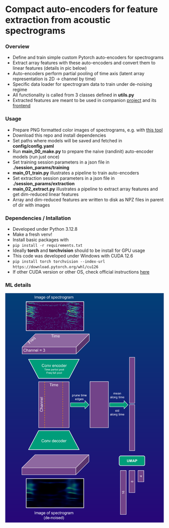 # Compact auto-encoders for feature extraction from acoustic spectrograms  

### Overview
* Define and train simple custom Pytorch auto-encoders for spectrograms
* Extract array features with these auto-encoders and convert them to linear features (details in pic below)
* Auto-encoders perform partial pooling of time axis (latent array representation is 2D -> channel by time)
* Specific data loader for spectrogram data to train under de-noising regime
* All functionality is called from 3 classes defined in **utils.py**
* Extracted features are meant to be used in companion [project](https://github.com/sergezaugg/spectrogram_image_clustering) and its [frontend](https://spectrogram-image-clustering.streamlit.app/)

### Usage 
* Prepare PNG formatted color images of spectrograms, e.g. with [this tool](https://github.com/sergezaugg/xeno_canto_organizer)
* Download this repo and install dependencies
* Set paths where models will be saved and fetched in **config/config.yaml**
* Run **main_00_make.py** to prepare the naive (randinit) auto-encoder models (run just once)
* Set training session parameters in a json file in **./session_params/training**
* **main_01_train.py** illustrates a pipeline to train auto-encoders
* Set extraction session parameters in a json file in **./session_params/extraction**
* **main_02_extract.py** illustrates a pipeline to extract array features and get dim-reduced linear features
* Array and dim-reduced features are written to disk as NPZ files in parent of dir with images

### Dependencies / Intallation
* Developed under Python 3.12.8
* Make a fresh venv!
* Install basic packages with
* ```pip install -r requirements.txt```
* Ideally **torch** and **torchvision** should to be install for GPU usage
* This code was developed under Windows with CUDA 12.6 
* ```pip install torch torchvision --index-url https://download.pytorch.org/whl/cu126```
* If other CUDA version or other OS, check official instructions [here](https://pytorch.org/get-started/locally)

### ML details
<img src="pics/flow_chart_01.png" alt="Example image" width="600"/>


